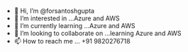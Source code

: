 - 👋 Hi, I’m @forsantoshgupta
- 👀 I’m interested in ...Azure and AWS
- 🌱 I’m currently learning ...Azure and AWS
- 💞️ I’m looking to collaborate on ...learning Azure and AWS
- 📫 How to reach me ... +91 9820276718

<!---
forsantoshgupta/forsantoshgupta is a ✨ special ✨ repository because its `README.md` (this file) appears on your GitHub profile.
You can click the Preview link to take a look at your changes.
--->
